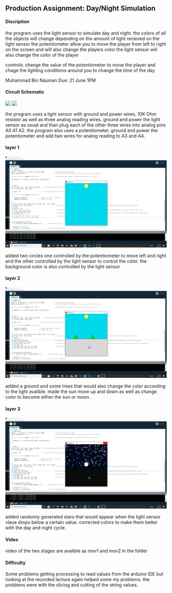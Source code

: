 ## Production Assignment: Day/Night Simulation

#### Discription

the program uses the light sensor to simulate day and night. the colors of all the objects will change depending on the amount of light recieved on the light sensor the potentiometer allow you to move the player from left to right on the screen and will also change the players color the light sensor will also change the color of the player

controls: change the value of the potentiometer to move the player and chage the lighting conditions around you to change the time of the day

 Muhammad Bin Nauman
 Due: 21 June 1PM


#### Circuit Schematic

![](sketch.jpg)
![](sketch2.jpg)

the program uses a light sensor with ground and power wires, 10K Ohm resistor as well as three analog reading wires. ground and power the light sensor as usual and than plug each of the other three wires into analog pins A0 A1 A2. the program also uses a potentiometer. ground and power the potentiometer and add two wires for analog reading to A3 and A4.

#### layer 1

![](pic1.png)

added two circles one controlled by the potentiometer to move left and right and the other controlled by the light sensor to control the color. the background color is also controlled by the light sensor

#### layer 2

![](pic2.png)

added a ground and some trees that would also change the color according to the light avalible. made the sun move up and down as well as change color to become either the sun or moon. 

#### layer 3

![](pic3.png)

added randomly generated stars that would appear when the light sensor vlaue drops below a certain value. corrected colors to make them better with the day and night cycle. 

#### Video

video of the two stages are avalible as mov1 and mov2 in the folder

#### Difficulty

Some problems getting processing to read values from the arduino IDE but looking at the recorded lecture again helped some my problems. the problems were with the slicing and cutting of the string values.
